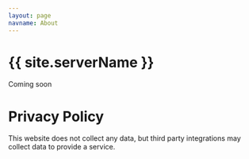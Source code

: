 ```yaml
---
layout: page
navname: About
---
```


# {{ site.serverName }}

Coming soon


# Privacy Policy

This website does not collect any data, but third party integrations may collect data to provide a service.
